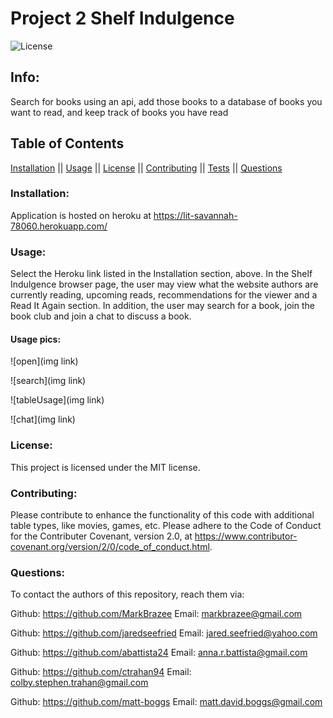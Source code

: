 # Project 2 Shelf Indulgence
 ![License](https://img.shields.io/badge/license-MIT-blue.svg)

## Info: 
Search for books using an api, add those books to a database of books you want to read, and keep track of books you have read

## Table of Contents 
[Installation](#Installation) || [Usage](#Usage) || [License](#License) || [Contributing](#Contributing) || [Tests](#Tests) || [Questions](#Questions)

### Installation:
Application is hosted on heroku at https://lit-savannah-78060.herokuapp.com/



### Usage:
Select the Heroku link listed in the Installation section, above. In the Shelf Indulgence browser page, the user may view what the website authors are currently reading, upcoming reads, recommendations for the viewer and a Read It Again section. In addition, the user may search for a book, join the book club and join a chat to discuss a book.

#### Usage pics:
![open](img link)

![search](img link)

![tableUsage](img link)

![chat](img link)

### License:
 This project is licensed under the MIT license.

### Contributing:
Please contribute to enhance the functionality of this code with additional table types, like movies, games, etc. Please adhere to the Code of Conduct for the Contributer Covenant, version 2.0, at https://www.contributor-covenant.org/version/2/0/code_of_conduct.html.


### Questions:
To contact the authors of this repository, reach them via: 

Github: https://github.com/MarkBrazee
Email: markbrazee@gmail.com

Github: https://github.com/jaredseefried
Email: jared.seefried@yahoo.com

Github: https://github.com/abattista24
Email: anna.r.battista@gmail.com

Github: https://github.com/ctrahan94
Email: colby.stephen.trahan@gmail.com

Github: https://github.com/matt-boggs
Email: matt.david.boggs@gmail.com